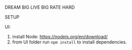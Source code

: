 DREAM BIG
LIVE BIG
RATE HARD

SETUP

UI:

1. install Node: https://nodejs.org/en/download/
2. from UI folder run `npm install` to install dependencies.
